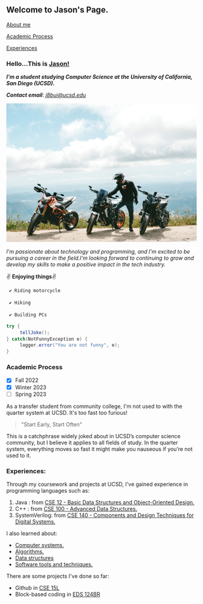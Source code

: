 ## Welcome to Jason's Page.

[About me](#welcome-to-jasons-page)

[Academic Process](#academic-process)

[Experiences](#experiences)

### Hello...This is [Jason!](<img src="IMG-3498.jpg"  width="450" height="600">)

***I'm a student studying Computer Science at the University of California, San Diego (UCSD).***

***Contact email***: *j8bui@ucsd.edu*

![image](IMG-5183.jpg)

*I'm passionate about technology and programming, and I'm excited to be pursuing a career in the field.I'm looking forward to continuing to grow and develop my skills to make a positive impact in the tech industry.*

✌️ **Enjoying things**✌️

     ✔️ Riding motorcycle 
     
     ✔️ Hiking 
     
     ✔️ Building PCs 
     
```java
try {
     tellJoke();
} catch(NotFunnyException e) {
     logger.error("You are not funny", e);
}
```

### Academic Process

- [x] Fall 2022
- [x] Winter 2023
- [ ] Spring 2023

As a transfer student from community college, I'm not used to with the quarter system at UCSD. It's too fast too furious!

>"Start Early, Start Often"

This is a catchphrase widely joked about in UCSD’s computer science community, but I believe it applies to all fields of study. In the quarter system, everything moves so fast it might make you nauseous if you’re not used to it.

### Experiences:

Through my coursework and projects at UCSD, I've gained experience in programming languages such as:
1. Java : from [CSE 12 - Basic Data Structures and Object-Oriented Design.](https://ucsd-cse12-f22.github.io/syllabus.html)
2. C++ : from [CSE 100 - Advanced Data Structures.](https://cseweb.ucsd.edu/classes/sp20/cse100-c/)
3. SystemVerilog: from [CSE 140 - Components and Design Techniques for Digital Systems.](https://cseweb.ucsd.edu/classes/wi22/cse140-ab/)

I also learned about:
- [Computer systems.](https://sites.google.com/eng.ucsd.edu/cse140lwi23/home)
- [Algorithms.](https://cseweb.ucsd.edu/classes/s222/cse101-a/)
- [Data structures](https://cseweb.ucsd.edu/classes/sp20/cse100-c/)
- [Software tools and techniques.](https://ucsd-cse15l-f22.github.io/) 


There are some projects I've done so far:
- Github in [CSE 15L](https://jasonb1910.github.io/cse-15l-lab-reports/)
- Block-based coding in [EDS 124BR](EDS124BR.md)
  

